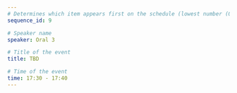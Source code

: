 ```yaml
---
# Determines which item appears first on the schedule (lowest number (0) appears first)
sequence_id: 9

# Speaker name
speaker: Oral 3

# Title of the event
title: TBD

# Time of the event
time: 17:30 - 17:40
---
```

